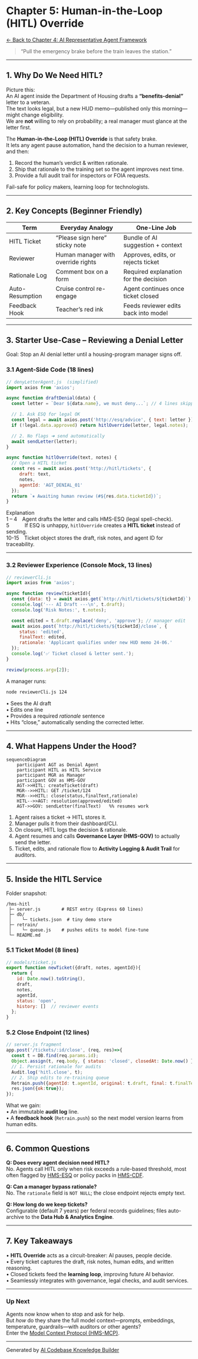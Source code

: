 # Chapter 5: Human-in-the-Loop (HITL) Override
[← Back to Chapter&nbsp;4: AI Representative Agent Framework](04_ai_representative_agent_framework__hms_agt__.md)

> “Pull the emergency brake before the train leaves the station.”

---

## 1. Why Do We Need HITL?

Picture this:  
An AI agent inside the Department of Housing drafts a **“benefits-denial”** letter to a veteran.  
The text looks legal, but a new HUD memo—published only this morning—might change eligibility.  
We are **not** willing to rely on probability; a real manager must glance at the letter first.

The **Human-in-the-Loop (HITL) Override** is that safety brake.  
It lets any agent pause automation, hand the decision to a human reviewer, and then:

1. Record the human’s verdict & written rationale.  
2. Ship that rationale to the training set so the agent improves next time.  
3. Provide a full audit trail for inspectors or FOIA requests.

Fail-safe for policy makers, learning loop for technologists.

---

## 2. Key Concepts (Beginner Friendly)

| Term | Everyday Analogy | One-Line Job |
|------|------------------|--------------|
| HITL Ticket | “Please sign here” sticky note | Bundle of AI suggestion + context |
| Reviewer | Human manager with override rights | Approves, edits, or rejects ticket |
| Rationale Log | Comment box on a form | Required explanation for the decision |
| Auto-Resumption | Cruise control re-engage | Agent continues once ticket closed |
| Feedback Hook | Teacher’s red ink | Feeds reviewer edits back into model |

---

## 3. Starter Use-Case – Reviewing a Denial Letter

Goal: Stop an AI denial letter until a housing-program manager signs off.

### 3.1 Agent-Side Code (18 lines)

```js
// denyLetterAgent.js  (simplified)
import axios from 'axios';

async function draftDenial(data) {
  const letter = `Dear ${data.name}, we must deny...`; // 4 lines skipped

  // 1. Ask ESQ for legal OK
  const legal = await axios.post('http://esq/advice', { text: letter });
  if (!legal.data.approved) return hitlOverride(letter, legal.notes);

  // 2. No flags ➜ send automatically
  await sendLetter(letter);
}

async function hitlOverride(text, notes) {
  // Open a HITL ticket
  const res = await axios.post('http://hitl/tickets', {
     draft: text,
     notes,
     agentId: 'AGT_DENIAL_01'
  });
  return `⏸ Awaiting human review (#${res.data.ticketId})`;
}
```

Explanation  
1 – 4 Agent drafts the letter and calls HMS-ESQ (legal spell-check).  
5   If ESQ is unhappy, `hitlOverride` creates a **HITL ticket** instead of sending.  
10-15 Ticket object stores the draft, risk notes, and agent ID for traceability.

---

### 3.2 Reviewer Experience (Console Mock, 13 lines)

```js
// reviewerCli.js
import axios from 'axios';

async function review(ticketId){
  const {data: t} = await axios.get(`http://hitl/tickets/${ticketId}`);
  console.log('--- AI Draft ---\n', t.draft);
  console.log('Risk Notes:', t.notes);

  const edited = t.draft.replace('deny', 'approve'); // manager edit
  await axios.post(`http://hitl/tickets/${ticketId}/close`, {
     status: 'edited',
     finalText: edited,
     rationale: 'Applicant qualifies under new HUD memo 24-06.'
  });
  console.log('✅ Ticket closed & letter sent.');
}

review(process.argv[2]);
```

A manager runs:

```bash
node reviewerCli.js 124
```

• Sees the AI draft  
• Edits one line  
• Provides a required *rationale* sentence  
• Hits “close,” automatically sending the corrected letter.

---

## 4. What Happens Under the Hood?

```mermaid
sequenceDiagram
    participant AGT as Denial Agent
    participant HITL as HITL Service
    participant MGR as Manager
    participant GOV as HMS-GOV
    AGT->>HITL: createTicket(draft)
    MGR-->>HITL: GET /ticket/124
    MGR-->>HITL: close(status,finalText,rationale)
    HITL-->>AGT: resolution(approved/edited)
    AGT->>GOV: sendLetter(finalText)   %% resumes work
```

1. Agent raises a ticket → HITL stores it.  
2. Manager pulls it from their dashboard/CLI.  
3. On closure, HITL logs the decision & rationale.  
4. Agent resumes and calls **Governance Layer (HMS-GOV)** to actually send the letter.  
5. Ticket, edits, and rationale flow to **Activity Logging & Audit Trail** for auditors.

---

## 5. Inside the HITL Service

Folder snapshot:

```
/hms-hitl
 ├─ server.js        # REST entry (Express 60 lines)
 ├─ db/
 │    └─ tickets.json  # tiny demo store
 ├─ retrain/
 │    └─ queue.js    # pushes edits to model fine-tune
 └─ README.md
```

### 5.1 Ticket Model (8 lines)

```js
// models/ticket.js
export function newTicket({draft, notes, agentId}){
  return {
    id: Date.now().toString(),
    draft,
    notes,
    agentId,
    status: 'open',
    history: []  // reviewer events
  };
}
```

### 5.2 Close Endpoint (12 lines)

```js
// server.js fragment
app.post('/tickets/:id/close', (req, res)=>{
  const t = DB.find(req.params.id);
  Object.assign(t, req.body, { status: 'closed', closedAt: Date.now() });
  // 1. Persist rationale for audits
  Audit.log('hitl.close', t);
  // 2. Ship edits to re-training queue
  Retrain.push({agentId: t.agentId, original: t.draft, final: t.finalText});
  res.json({ok:true});
});
```

What we gain:  
• An immutable **audit log** line.  
• A **feedback hook** (`Retrain.push`) so the next model version learns from human edits.

---

## 6. Common Questions

**Q: Does every agent decision need HITL?**  
No. Agents call HITL only when risk exceeds a rule-based threshold, most often flagged by [HMS-ESQ](03_legal_reasoning_service__hms_esq__.md) or policy packs in [HMS-CDF](02_policy_codification_engine__hms_cdf__.md).

**Q: Can a manager bypass rationale?**  
No. The `rationale` field is `NOT NULL`; the close endpoint rejects empty text.

**Q: How long do we keep tickets?**  
Configurable (default 7 years) per federal records guidelines; files auto-archive to the **Data Hub & Analytics Engine**.

---

## 7. Key Takeaways

• **HITL Override** acts as a circuit-breaker: AI pauses, people decide.  
• Every ticket captures the draft, risk notes, human edits, and written reasoning.  
• Closed tickets feed the **learning loop**, improving future AI behavior.  
• Seamlessly integrates with governance, legal checks, and audit services.

---

### Up Next

Agents now know when to stop and ask for help.  
But *how* do they share the full model context—prompts, embeddings, temperature, guardrails—with auditors or other agents?  
Enter the [Model Context Protocol (HMS-MCP)](06_model_context_protocol__hms_mcp__.md).

---

Generated by [AI Codebase Knowledge Builder](https://github.com/The-Pocket/Tutorial-Codebase-Knowledge)